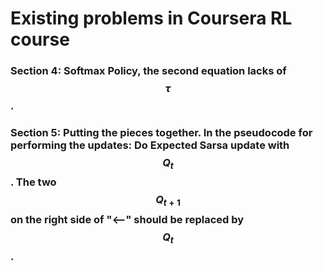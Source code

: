 # Existing problems in Coursera RL course

### Section 4: Softmax Policy, the second equation lacks of $$\tau$$. <a id="Section-4:-Softmax-Policy"></a>

### Section 5: Putting the pieces together. In the pseudocode for performing the updates: Do Expected Sarsa update with $$Q_t$$. The two $$Q_{t+1}$$ on the right side of "&lt;--" should be replaced by $$Q_t$$.



